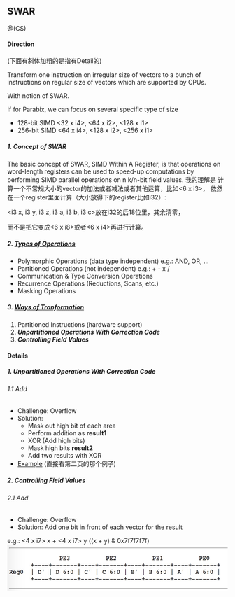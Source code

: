 ## SWAR

@(CS)

#### Direction

(下面有斜体加粗的是指有Detail的)

Transform one instruction on irregular size of vectors to a bunch of instructions on regular size of vectors which are supported by CPUs.

With notion of SWAR.

If for Parabix, we can focus on several specific type of size
* 128-bit SIMD <32 x i4>, <64 x i2>, <128 x i1>
* 256-bit SIMD <64 x i4>, <128 x i2>, <256 x i1>

##### 1. Concept of SWAR
The basic concept of SWAR, SIMD Within A Register, is that operations on word-length registers can be used to speed-up computations by performing SIMD parallel operations on n k/n-bit field values.
我的理解是 计算一个不常规大小的vector的加法或者减法或者其他运算，比如<6 x i3>， 依然在一个register里面计算（大小放得下的register比如i32）:

<i3 x, i3 y, i3 z, i3 a, i3 b, i3 c>放在i32的后18位里，其余清零，

而不是把它变成<6 x i8>或者<6 x i4>再进行计算。

##### 2. [Types of Operations](http://www.phys.aoyama.ac.jp/~w3-furu/aoyama+/Tech_notes/adaptor_doc/Users_Guide.pdf)
* Polymorphic Operations (data type independent) e.g.: AND, OR, ...
* Partitioned Operations (not independent) e.g.: + - x /
* Communication & Type Conversion Operations
* Recurrence Operations (Reductions, Scans, etc.)
* Masking Operations

##### 3. [Ways of Tranformation](https://www.tldp.org/HOWTO/Parallel-Processing-HOWTO-4.html)
1. Partitioned Instructions (hardware support)
2. ***Unpartitioned Operations With Correction Code***
3. ***Controlling Field Values***

#### Details
##### 1. Unpartitioned Operations With Correction Code
###### 1.1 Add
* Challenge: Overflow
* Solution:
	* Mask out high bit of each area
	* Perform addition as **result1**
	* XOR (Add high bits)
	* Mask high bits **result2**
	* Add two results with XOR
* [Example](https://coursys.sfu.ca/2016sp-cmpt-886-g2/pages/SWAR-Example1/view) (直接看第二页的那个例子)

##### 2. Controlling Field Values
###### 2.1 Add
* Challenge: Overflow
* Solution: Add one bit in front of each vector for the result

e.g.: <4 x i7> x + <4 x i7> y
((x + y) & 0x7f7f7f7f)
![Alt text](../image/project_swar_1.jpeg)
